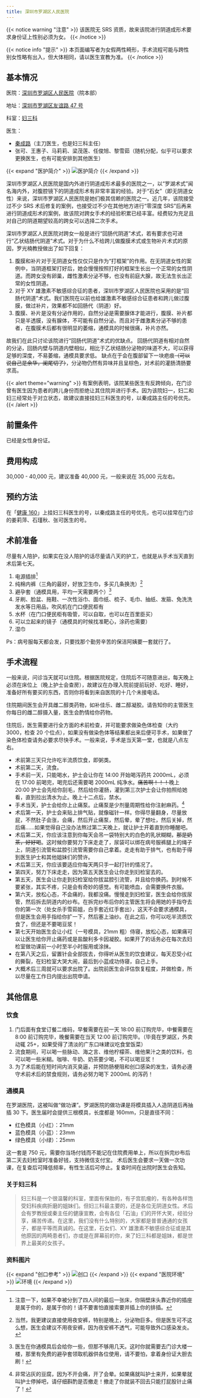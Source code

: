 ```yaml
---
title: 深圳市罗湖区人民医院
---
```


<!-- 罗光楠教授已于2023年2月4日逝世，罗光楠教授在阴道成形领域做出了突出贡献，在此向其致敬 -->

{{< notice warning "注意" >}} 该医院无 SRS 资质，故来该院进行阴道成形术要求身份证上性别必须为女。 {{< /notice >}}
</p>
{{< notice info "提示" >}}
本页面编写者为女假两性畸形，手术流程可能与跨性别女性略有出入，但大体相同，请以医生宣教为准。
{{< /notice >}}

## 基本情况

医院：[深圳市罗湖区人民医院](https://www.szlhyy.com.cn)（院本部）

地址：[深圳市罗湖区友谊路 47 号](https://amap.com/place/B02F38IHAD)

科室：[妇三科](https://www.szlhyy.com.cn/ksjs/lcks/fsk.htm)

医生：
- [秦成路](https://www.szlhyy.com.cn/info/1352/9047.htm)（主刀医生，也是妇三科主任）
- 张可、王惠子、马莉莉、梁茂莲、任俊旭、黎雪茹（随机分配，似乎可以要求更换医生，也有可能安排到其他医生）

{{< expand "医护简介" >}} ![医护简介](staffs.jpg) {{< /expand >}}
</p>

深圳市罗湖区人民医院是国内外进行阴道成形术最多的医院之一，以“罗湖术式”闻名海内外，对腹腔镜下的阴道成形术有非常丰富的经验。对于“石女”（即无阴道女性）来说，深圳市罗湖区人民医院是她们极其信赖的医院之一。近几年，该院接受过不少
SRS 术后修复的案例，也接受过不少在其他地方进行“零深度
SRS”后再来进行阴道成形术的案例，故该院对跨女手术的经验积累已经丰富。经费较为充足且对自己的阴道期望较高的跨女可以选择二次手术。

深圳市罗湖区人民医院对跨女一般是进行“回肠代阴道”术式，若有要求也可进行“乙状结肠代阴道”术式。对于为什么不给跨儿做腹膜术式或生物补片术式的原因，罗光楠教授做出了如下回复：

1. 腹膜和补片对于无阴道女性仅仅只是作为“打框架”的作用。在无阴道女性的案例中，当阴道框架打好后，她会慢慢按照打好的框架生长出一个正常的女性阴道。而跨女没有卵巢，雌性激素分泌不够，也没有前庭大腺，故无法生长出正常的女性阴道。
1. 对于 XY
   雄激素不敏感综合征的患者，深圳市罗湖区人民医院也采用的是“回肠代阴道”术式。我们医院在以前也给雄激素不敏感综合征患者和跨儿做过腹膜，做过补片，效果都不如回肠代（阴道）好。
1. 腹膜、补片是没有分泌作用的，自然分泌是需要腺体才能进行，腹膜、补片都只是半透膜，没有腺体，不可能有自然分泌。而且对于雌激素分泌不够的患者，在腹膜术后都有很明显的萎缩，通模具的时候很痛，补片亦然。

故我们在此只讨论该院进行“回肠代阴道”术式的优缺点。
回肠代阴道有相对自然的分泌，回肠内壁与阴道内壁相似，相比于乙状结肠分泌物的味道不大，可以获得足够的深度，不易萎缩，通模具要求低。
缺点在于会在腹部留下一块疤痕<del>（可以说自己是余华，阑尾切了）</del>，分泌物仍然有异味并且呈棕色，对术前的灌肠清肠要求高。

{{< alert theme="warning" >}}
有案例表明，该院某些医生有反跨倾向，在门诊曾有医生因为患者的跨儿身份而拒绝让其住院并进行手术。因为该院妇一，妇二和妇三经常处于对立状态，故建议直接挂妇三科医生的号，以秦成路主任的号优先。
{{< /alert >}}

## 前置条件

已经是女性身份证。

## 费用构成

30,000 - 40,000 元，建议准备 40,000 元，一般来说在 35,000 元左右。

## 预约方法

在「[健康 160](https://www.91160.com)」上挂妇三科医生的号，以秦成路主任的号优先，也可以挂常在门诊的姜莉萍、石瑾秋、张可医生的号。

## 术前准备


尽量有人陪护，如果实在没人陪护的话尽量请八天的护工，也就是从手术当天直到术后第七天。

1. 电源插排[^1]
1. 纯棉内裤（三角的最好，好放卫生巾，多买几条换洗）[^2]
1. 避孕套（通模具用，平均一天需要两个）[^3]
1. 牙刷、脸盆、拖鞋、一次性浴巾、面巾纸、梳子、毛巾、抽纸、发箍、免洗洗发水等日用品，吹风机在门口便民柜有
1. 水杯（在门口便民柜有吸管，可以自取，也可以在百里臣买）
1. 可以立起来的镜子（通模具的时候找准靶心，涂药也需要）
1. 湿巾

Ps：病号服每天都会发，只要找那个勤劳辛苦的保洁阿姨要一套就行了。

## 手术流程

一般来说，问诊当天就可以住院。根据医院规定，住院后不可随意进出，每天晚上必须在床位上（晚上护士会查房），故建议在办理入院前提前玩好、吃好、睡好，准备好所有要买的东西，否则你将看到来自医院的十几个未接电话。

住院期间医生会开具雌二醇类药物，如补佳乐、雌二醇凝胶。请告知你的主管医生你每日的雌二醇摄入量，医生会酌情给你药物。

住院后，医生需要进行全方面的术前检查，并可能要求做染色体检查（大约 3000，检查 20
个位点），如果没有做染色体等结果都出来后便可手术，如果做了染色体检查请务必要求尽快手术。一般来说，手术是当天第一堂，也就是八点左右。

- 术前第三天只允许吃半流质饮食，即粥类。
- 术前第二天，流食。
- 手术前一天，只能喝水，护士会让你在 14:00 开始喝泻药共 2000mL，必须在 17:00 前喝完，喝完后还需要喝 2000mL
  纯净水。<del>痛苦啊！！！</del>晚上 20:00
  护士会先给你刮毛，然后给你灌肠，灌到第三次护士会让你拍照给她看，直到拉出清水为止。晚上十二点后，禁水。
- 手术当天，护士会给你上止痛泵。止痛泵是少剂量周期性给你注射麻药。[^t]
- 术后第一天，护士会来贴上排气贴，就像磁针一样。你得尽量翻身，尽量放屁，不然肚子会涨，会痛，然后开止痛泵，然后晕，晕了想吐，然后关掉，然后痛……如果觉得自己没办法熬过第二天晚上，就让护士开着直到你睡醒吧。
- 术后第二天，你应该注意到你每天会吊一袋特别大的白色的乳状糊糊，~~那是奶茶，好好喝~~。这时候你要努力下床走走了，尿袋可以绑在病号服裤腿上的绳子上，阴道引流管和盆腔引流管需要你自己拿着。走走有助于排气，也有助于得到医生护士和其他姐妹们的赞许。
- 术后第三天，你应该要适应你每天两只手一起打针的情况了。
- 第四天，努力下床走走，因为第五天医生会让你走到妇检室去的。
- 第五天，医生会让你走到妇检室给你拔盆腔引流管，并且给你换药。到时候不要紧张，其实不疼，只是会有奇妙的感觉。有可能喷血，会需要换件衣服。
- 第六天，放松心态，不会痛的，我都没痛。慢慢走到妇检室，医生会给你拔尿管，然后拆去阴道内的纱布。在拆完纱布后你的主管医生将会用她的手指夺去你的第一次（处女杀手雪茹姐，白手套近红手套出），这天不会要求通模具，但是医生会用手指给你扩一下，然后塞上油纱。在此之后，你可以吃半流质饮食了，但还是不要喝豆浆！
- 第七天开始医生会让小红（一号模具，21mm
  粗）侍寝，放松心态，如果痛可以让医生给你开止痛药或是盐酸利多卡因凝胶。如果开了的话务必在每次去妇检室做功课前一小时至半小时服用或涂抹。
- 在第八天之后，留置针会全部拔去，你得听从医生的饮食建议，每天忍受小红的撕裂，在妇检室大哭大闹，最后到小蓝成功侍寝，自己上手。
- 大概术后三周就可以要求出院了。出院前医生会评估恢复程度，并做检查，所以尽量在工作日内提出出院申请。

## 其他信息
### 饮食

1. 门后面有食堂订餐二维码，早餐需要在前一天 18:00 前订购完毕，中餐需要在 8:00 前订购完毕，晚餐需要在当天 12:00
   前订购完毕。（毕竟在罗湖区，外卖动辄 25+，如果受得了清淡的广东口味建议吃食堂饭菜）
1. 流食期间，可以喝一些脉动、海之言、维他柠檬茶、维他果汁之类的饮料，也可以喝一些米糊。咖啡、牛奶、奶茶要少喝，不可以喝豆浆！
1. 为了术后能在短时间内消灭臭逼，并预防肠梗阻和创口感染的发生，请务必遵守术前术后的禁食规则，请务必努力喝下 2000mL 的泻药！

### 通模具

在罗湖医院，这被叫做“做功课”。罗湖医院的做功课是将模具插入人造阴道后再抽插 30 下。医生届时会提供三根模具，长度都是 160mm，只是直径不同：

- 红色模具（小红）：21mm
- 蓝色模具（小蓝）：23mm
- 绿色模具（小绿）：25mm

这一套是 750 元，需要你当场付钱而不能记在住院费用单上，所以在拆完纱布后第二天去妇检室时准备好钱，支持微信支付宝。
术后医生会要求一天做一次功课，在复查后可降低频率，有性生活后可停止。复查时间在出院时医生会告知。

### 关于妇三科

> 妇三科是一个很温馨的科室，里面有保胎的，有子宫肌瘤的，有各种各样饱受妇科疾病折磨的姐妹们。但妇三科最主要的，还是各位无阴道女性。术后会有罗教授或秦主任的健康宣教，会有各位「石油」们的开怀大笑，经验分享，痛苦传递。在这里，我们没有什么特别的，大家都是普普通通的女孩子，都是平等而真诚的。在这里，石女们、XY
> 雄激素不敏感综合征或是其他原因的两畸患者们，亦或是在屏幕前的你，来了妇三科都是姐妹，都是世界上最美的女孩子。

### 资料图片

{{< expand "创口参考" >}} ![创口](wound.jpg) {{< /expand >}} {{< expand "医院环境" >}}
![环境](condition.jpg) {{< /expand >}}

[^1]: 注意一下，如果不幸被分到了四人间的最后一张床，你隔壁床头靠近你的插座是属于你的，是属于你的！请不要害怕直接索要并插上你的排插。
[^2]: 当然，我更建议直接使用夜安裤，特别是晚上，分泌物巨多。但是医生可不这么想，医生会建议不用夜安裤，因为夜安裤不透气，可能导致外口感染发炎。
[^3]: 医生在你通模具后会给你一些，但那不够用几天。这时你就需要去门诊大楼一楼，那里有免费的避孕套领取机器供各位使用，请不要怕，拿着身份证大胆去刷！
[^t]: 非常沾灰的豆腐，因为不开会痛，开了会晕。如果痛就叫护士来开，如果晕就叫护士停掉吧，请仔细斟酌是否撤走！撤走了你就装不回去只能打屁股针止痛了！
